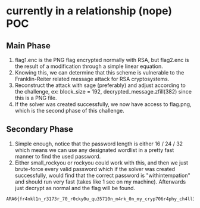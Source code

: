 # currently in a relationship (nope) POC

## Main Phase

1. flag1.enc is the PNG flag encrypted normally with RSA, but flag2.enc is the result of a modification through a simple linear equation.
2. Knowing this, we can determine that this scheme is vulnerable to the Franklin-Reiter related message attack for RSA cryptosystems.
3. Reconstruct the attack with sage (preferably) and adjust according to the challenge, ex: block_size = 192, decrypted_message.zfill(382) since this is a PNG file.
4. If the solver was created successfully, we now have access to flag.png, which is the second phase of this challenge.

## Secondary Phase

1. Simple enough, notice that the password length is either 16 / 24 / 32 which means we can use any designated wordlist in a pretty fast manner to find the used password.
2. Either small_rockyou or rockyou could work with this, and then we just brute-force every valid password which if the solver was created successfully, would find that the correct password is "withintempation" and should run very fast (takes like 1 sec on my machine). Afterwards just decrypt as normal and the flag will be found.

```
ARA6{fr4nkl1n_r3173r_70_r0cky0u_qu35710n_m4rk_0n_my_cryp706r4phy_ch4ll3n63_qu35710n_m4rk}
```